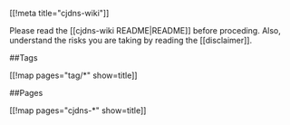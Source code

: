 [[!meta title="cjdns-wiki"]]

Please read the [[cjdns-wiki README|README]] before proceding.  Also, understand the risks you are taking by reading the [[disclaimer]].

##Tags

[[!map pages="tag/*" show=title]]

##Pages

[[!map pages="cjdns-*" show=title]]
